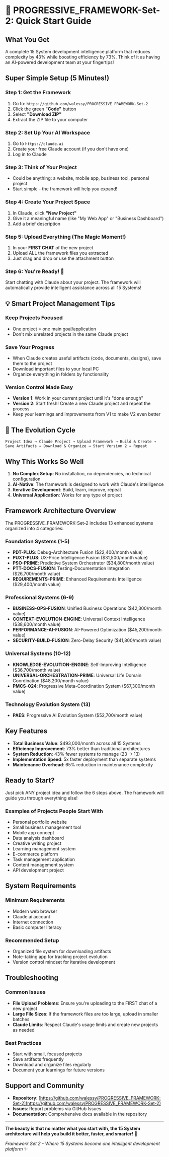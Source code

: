# 🚀 PROGRESSIVE_FRAMEWORK-Set-2: Quick Start Guide

## What You Get
A complete 15 System development intelligence platform that reduces complexity by 43% while boosting efficiency by 73%. Think of it as having an AI-powered development team at your fingertips!

## Super Simple Setup (5 Minutes!)

### Step 1: Get the Framework
1. Go to: `https://github.com/walessy/PROGRESSIVE_FRAMEWORK-Set-2`
2. Click the green **"Code"** button
3. Select **"Download ZIP"**
4. Extract the ZIP file to your computer

### Step 2: Set Up Your AI Workspace
1. Go to `https://claude.ai`
2. Create your free Claude account (if you don't have one)
3. Log in to Claude

### Step 3: Think of Your Project
- Could be anything: a website, mobile app, business tool, personal project
- Start simple - the framework will help you expand!

### Step 4: Create Your Project Space
1. In Claude, click **"New Project"**
2. Give it a meaningful name (like "My Web App" or "Business Dashboard")
3. Add a brief description

### Step 5: Upload Everything (The Magic Moment!)
1. In your **FIRST CHAT** of the new project
2. Upload ALL the framework files you extracted
3. Just drag and drop or use the attachment button

### Step 6: You're Ready! 🎉
Start chatting with Claude about your project. The framework will automatically provide intelligent assistance across all 15 Systems!

## 💡 Smart Project Management Tips

### Keep Projects Focused
- One project = one main goal/application
- Don't mix unrelated projects in the same Claude project

### Save Your Progress
- When Claude creates useful artifacts (code, documents, designs), save them to the project
- Download important files to your local PC
- Organize everything in folders by functionality

### Version Control Made Easy
- **Version 1**: Work in your current project until it's "done enough"
- **Version 2**: Start fresh! Create a new Claude project and repeat the process
- Keep your learnings and improvements from V1 to make V2 even better

## 🔄 The Evolution Cycle

```
Project Idea → Claude Project → Upload Framework → Build & Create → 
Save Artifacts → Download & Organize → Start Version 2 → Repeat
```

## Why This Works So Well

1. **No Complex Setup**: No installation, no dependencies, no technical configuration
2. **AI-Native**: The framework is designed to work with Claude's intelligence
3. **Iterative Development**: Build, learn, improve, repeat
4. **Universal Application**: Works for any type of project

## Framework Architecture Overview

The PROGRESSIVE_FRAMEWORK-Set-2 includes 13 enhanced systems organized into 4 categories:

### Foundation Systems (1-5)
- **PDT-PLUS**: Debug-Architecture Fusion ($22,400/month value)
- **PUXT-PLUS**: UX-Price Intelligence Fusion ($31,500/month value)
- **PSO-PRIME**: Predictive System Orchestrator ($34,800/month value)
- **PTT-DOCS-FUSION**: Testing-Documentation Integration ($26,700/month value)
- **REQUIREMENTS-PRIME**: Enhanced Requirements Intelligence ($29,400/month value)

### Professional Systems (6-9)
- **BUSINESS-OPS-FUSION**: Unified Business Operations ($42,300/month value)
- **CONTEXT-EVOLUTION-ENGINE**: Universal Context Intelligence ($38,600/month value)
- **PERFORMANCE-AI-FUSION**: AI-Powered Optimization ($45,200/month value)
- **SECURITY-BUILD-FUSION**: Zero-Delay Security ($41,800/month value)

### Universal Systems (10-12)
- **KNOWLEDGE-EVOLUTION-ENGINE**: Self-Improving Intelligence ($36,700/month value)
- **UNIVERSAL-ORCHESTRATION-PRIME**: Universal Life Domain Coordination ($48,200/month value)
- **PMCS-024**: Progressive Meta-Coordination System ($67,300/month value)

### Technology Evolution System (13)
- **PAES**: Progressive AI Evolution System ($52,700/month value)

## Key Features

- **Total Business Value**: $493,000/month across all 15 Systems
- **Efficiency Improvement**: 73% better than traditional architectures
- **System Reduction**: 43% fewer systems to manage (23 → 13)
- **Implementation Speed**: 5x faster deployment than separate systems
- **Maintenance Overhead**: 65% reduction in maintenance complexity

## Ready to Start?

Just pick ANY project idea and follow the 6 steps above. The framework will guide you through everything else!

### Examples of Projects People Start With
- Personal portfolio website
- Small business management tool
- Mobile app concept
- Data analysis dashboard
- Creative writing project
- Learning management system
- E-commerce platform
- Task management application
- Content management system
- API development project

## System Requirements

### Minimum Requirements
- Modern web browser
- Claude.ai account
- Internet connection
- Basic computer literacy

### Recommended Setup
- Organized file system for downloading artifacts
- Note-taking app for tracking project evolution
- Version control mindset for iterative development

## Troubleshooting

### Common Issues
- **File Upload Problems**: Ensure you're uploading to the FIRST chat of a new project
- **Large File Sizes**: If the framework files are too large, upload in smaller batches
- **Claude Limits**: Respect Claude's usage limits and create new projects as needed

### Best Practices
- Start with small, focused projects
- Save artifacts frequently
- Download and organize files regularly
- Document your learnings for future versions

## Support and Community

- **Repository**: [https://github.com/walessy/PROGRESSIVE_FRAMEWORK-Set-2](https://github.com/walessy/PROGRESSIVE_FRAMEWORK-Set-2)
- **Issues**: Report problems via GitHub Issues
- **Documentation**: Comprehensive docs available in the repository

---

**The beauty is that no matter what you start with, the 15 System architecture will help you build it better, faster, and smarter!** 🚀

*Framework Set 2 - Where 15 Systems become one intelligent development platform* ✨
<!-- Signal Trigger: 2025-08-18 23:34:59 -->
